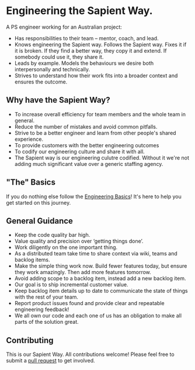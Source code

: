 # Engineering the Sapient Way.

A PS engineer working for an Australian project:

* Has responsibilities to their team – mentor, coach, and lead.
* Knows engineering the Sapient way. Follows the Sapient way. Fixes it if it is broken. If they find a better way, they copy it and extend. If somebody could use it, they share it.
* Leads by example. Models the behaviours we desire both interpersonally and technically.
* Strives to understand how their work fits into a broader context and ensures the outcome.

## Why have the Sapient Way?

* To increase overall efficiency for team members and the whole team in general.
* Reduce the number of mistakes and avoid common pitfalls.
* Strive to be a better engineer and learn from other people's shared experience.
* To provide customers with the better engineering outcomes
* To codify our engineering culture and share it with all.
* The Sapient way is our engineering culutre codified. Without it we're not adding much significant value over a generic staffing agency.


## "The" Basics

If you do nothing else follow the [Engineering Basics](ENG-basics.md)! It's here to help you get started on this journey.

## General Guidance 

* Keep the code quality bar high.
* Value quality and precision over ‘getting things done’.
* Work diligently on the one important thing.
* As a distributed team take time to share context via wiki, teams and backlog items.
* Make the simple thing work now. Build fewer features today, but ensure they work amazingly. Then add more features tomorrow.
* Avoid adding scope to a backlog item, instead add a new backlog item.
* Our goal is to ship incremental customer value.
* Keep backlog item details up to date to communicate the state of things with the rest of your team.
* Report product issues found and provide clear and repeatable engineering feedback!
* We all own our code and each one of us has an obligation to make all parts of the solution great.

## Contributing

This is our Sapient Way. All contributions welcome! Please feel free to submit a [pull request]() to get involved.

